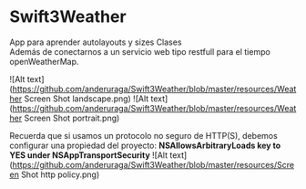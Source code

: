 # Swift3Weather

App para aprender autolayouts y sizes Clases <br>
Además de conectarnos a un servicio web tipo restfull para el tiempo openWeatherMap.<br>


![Alt text](https://github.com/anderuraga/Swift3Weather/blob/master/resources/Weather Screen Shot landscape.png)
![Alt text](https://github.com/anderuraga/Swift3Weather/blob/master/resources/Weather Screen Shot portrait.png)


Recuerda que si usamos un protocolo no seguro de HTTP(S), debemos configurar una propiedad del proyecto: <b>NSAllowsArbitraryLoads key to YES under NSAppTransportSecurity</b>
![Alt text](https://github.com/anderuraga/Swift3Weather/blob/master/resources/Screen Shot  http policy.png)
